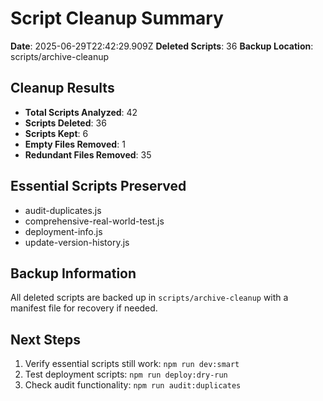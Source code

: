 # Script Cleanup Summary

**Date**: 2025-06-29T22:42:29.909Z
**Deleted Scripts**: 36
**Backup Location**: scripts/archive-cleanup

## Cleanup Results

- **Total Scripts Analyzed**: 42
- **Scripts Deleted**: 36
- **Scripts Kept**: 6
- **Empty Files Removed**: 1
- **Redundant Files Removed**: 35

## Essential Scripts Preserved

- audit-duplicates.js
- comprehensive-real-world-test.js
- deployment-info.js
- update-version-history.js

## Backup Information

All deleted scripts are backed up in `scripts/archive-cleanup` with a manifest file for recovery if needed.

## Next Steps

1. Verify essential scripts still work: `npm run dev:smart`
2. Test deployment scripts: `npm run deploy:dry-run`
3. Check audit functionality: `npm run audit:duplicates`
